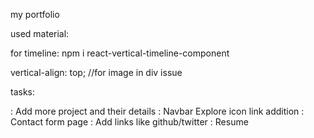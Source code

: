 my portfolio 

used material:

for timeline: 
npm i react-vertical-timeline-component

vertical-align: top; //for image in div issue

tasks:


: Add more project and their details
: Navbar Explore icon link addition
: Contact form page
: Add links like github/twitter
: Resume
